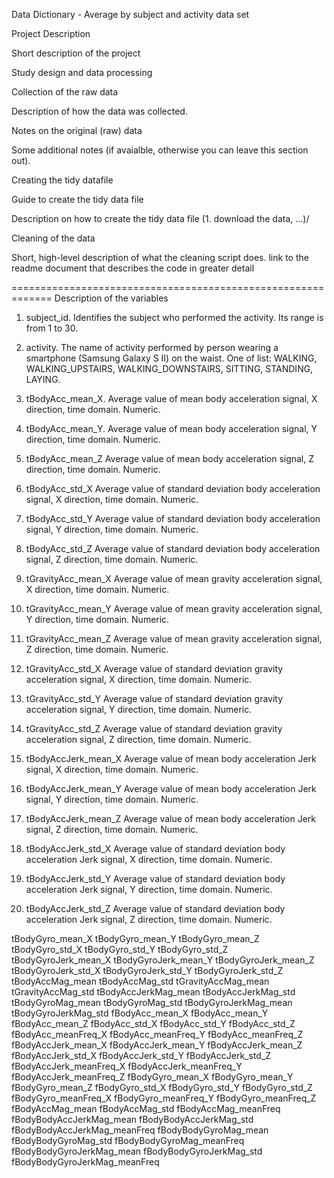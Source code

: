 Data Dictionary - Average by subject and activity data set

Project Description

Short description of the project

Study design and data processing

Collection of the raw data

Description of how the data was collected.

Notes on the original (raw) data

Some additional notes (if avaialble, otherwise you can leave this section out).

Creating the tidy datafile

Guide to create the tidy data file

Description on how to create the tidy data file (1. download the data, ...)/

Cleaning of the data

Short, high-level description of what the cleaning script does. link to the readme document that describes the code in greater detail

=============================================================
Description of the variables

1. subject_id. 
  	Identifies the subject who performed the activity. 
	Its range is from 1 to 30.

2. activity. 
	The name of activity performed by person wearing a smartphone (Samsung Galaxy S II) on the waist.
	One of list: WALKING, WALKING_UPSTAIRS, WALKING_DOWNSTAIRS, SITTING, STANDING, LAYING.

3. tBodyAcc_mean_X. 
	Average value of mean body acceleration signal, X direction, time domain.
	Numeric.

4. tBodyAcc_mean_Y. 
	Average value of mean body acceleration signal, Y direction, time domain.
	Numeric.

5. tBodyAcc_mean_Z
Average value of mean body acceleration signal, Z direction, time domain.
Numeric.
 
6. tBodyAcc_std_X
Average value of standard deviation body acceleration signal, X direction, time domain.
Numeric.
 
7. tBodyAcc_std_Y
Average value of standard deviation body acceleration signal, Y direction, time domain.
Numeric.
 
8. tBodyAcc_std_Z
Average value of standard deviation body acceleration signal, Z direction, time domain.
Numeric.
 
9. tGravityAcc_mean_X
Average value of mean gravity acceleration signal, X direction, time domain.
Numeric.
 
10. tGravityAcc_mean_Y
Average value of mean gravity acceleration signal, Y direction, time domain.
Numeric.
 
11. tGravityAcc_mean_Z
Average value of mean gravity acceleration signal, Z direction, time domain.
Numeric.
 
12. tGravityAcc_std_X
Average value of standard deviation gravity acceleration signal, X direction, time domain.
Numeric.
 
13. tGravityAcc_std_Y
Average value of standard deviation gravity acceleration signal, Y direction, time domain.
Numeric.
 
14. tGravityAcc_std_Z
Average value of standard deviation gravity acceleration signal, Z direction, time domain.
Numeric.
 
15. tBodyAccJerk_mean_X
Average value of mean body acceleration Jerk signal, X direction, time domain.
Numeric.
 
16. tBodyAccJerk_mean_Y
Average value of mean body acceleration Jerk signal, Y direction, time domain.
Numeric.
 
17. tBodyAccJerk_mean_Z
Average value of mean body acceleration Jerk signal, Z direction, time domain.
Numeric.
 
18. tBodyAccJerk_std_X
Average value of standard deviation body acceleration Jerk signal, X direction, time domain.
Numeric.
 
19. tBodyAccJerk_std_Y
Average value of standard deviation body acceleration Jerk signal, Y direction, time domain.
Numeric.
 
20. tBodyAccJerk_std_Z
Average value of standard deviation body acceleration Jerk signal, Z direction, time domain.
Numeric.
 
tBodyGyro_mean_X
tBodyGyro_mean_Y
tBodyGyro_mean_Z
tBodyGyro_std_X
tBodyGyro_std_Y
tBodyGyro_std_Z
tBodyGyroJerk_mean_X
tBodyGyroJerk_mean_Y
tBodyGyroJerk_mean_Z
tBodyGyroJerk_std_X
tBodyGyroJerk_std_Y
tBodyGyroJerk_std_Z
tBodyAccMag_mean
tBodyAccMag_std
tGravityAccMag_mean
tGravityAccMag_std
tBodyAccJerkMag_mean
tBodyAccJerkMag_std
tBodyGyroMag_mean
tBodyGyroMag_std
tBodyGyroJerkMag_mean
tBodyGyroJerkMag_std
fBodyAcc_mean_X
fBodyAcc_mean_Y
fBodyAcc_mean_Z
fBodyAcc_std_X
fBodyAcc_std_Y
fBodyAcc_std_Z
fBodyAcc_meanFreq_X
fBodyAcc_meanFreq_Y
fBodyAcc_meanFreq_Z
fBodyAccJerk_mean_X
fBodyAccJerk_mean_Y
fBodyAccJerk_mean_Z
fBodyAccJerk_std_X
fBodyAccJerk_std_Y
fBodyAccJerk_std_Z
fBodyAccJerk_meanFreq_X
fBodyAccJerk_meanFreq_Y
fBodyAccJerk_meanFreq_Z
fBodyGyro_mean_X
fBodyGyro_mean_Y
fBodyGyro_mean_Z
fBodyGyro_std_X
fBodyGyro_std_Y
fBodyGyro_std_Z
fBodyGyro_meanFreq_X
fBodyGyro_meanFreq_Y
fBodyGyro_meanFreq_Z
fBodyAccMag_mean
fBodyAccMag_std
fBodyAccMag_meanFreq
fBodyBodyAccJerkMag_mean
fBodyBodyAccJerkMag_std
fBodyBodyAccJerkMag_meanFreq
fBodyBodyGyroMag_mean
fBodyBodyGyroMag_std
fBodyBodyGyroMag_meanFreq
fBodyBodyGyroJerkMag_mean
fBodyBodyGyroJerkMag_std
fBodyBodyGyroJerkMag_meanFreq
